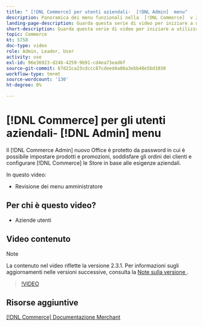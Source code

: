 ```yaml
---
title: " [!DNL Commerce] per utenti aziendali-  [!DNL Admin]  menu"
description: Panoramica dei menu funzionali nella  [!DNL Commerce]  v 2.3  [!DNL Admin] .
landing-page-description: Guarda questa serie di video per iniziare a utilizzare le nozioni di base di Adobe Systems Commerce e lavorare nell'amministratore.
short-description: Guarda questa serie di video per iniziare a utilizzare le nozioni di base di Adobe Systems Commerce e lavorare nell'amministratore.
topic: Commerce
kt: 5758
doc-type: video
role: Admin, Leader, User
activity: use
exl-id: 96e36923-d24b-4259-9b91-cd4ea73ead6f
source-git-commit: 67d21ca23cdccc87cdeed4a08a3ebb48e5bd1030
workflow-type: tm+mt
source-wordcount: '130'
ht-degree: 0%

---
```


# [!DNL Commerce] per gli utenti aziendali- [!DNL Admin] menu

Il [!DNL Commerce Admin] nuovo Office è protetto da password in cui è possibile impostare prodotti e promozioni, soddisfare gli ordini dei clienti e configurare [!DNL Commerce] le Store in base alle esigenze aziendali.

In questo video:

- Revisione dei menu amministratore

## Per chi è questo video?

- Aziende utenti

## Video contenuto

>[!NOTE]
>
>La contenuto nel video riflette la versione 2.3.1. Per informazioni sugli aggiornamenti nelle versioni successive, consulta la [ Note sulla versione ](https://experienceleague.adobe.com/docs/commerce-operations/release/notes/overview.html) .

>[!VIDEO](https://video.tv.adobe.com/v/35942?quality=12&learn=on)

## Risorse aggiuntive

[[!DNL Commerce] Documentazione Merchant](https://experienceleague.adobe.com/docs/commerce-admin/user-guides/home.html)
